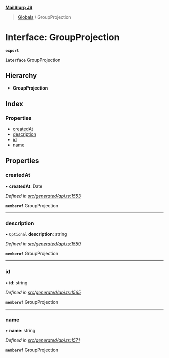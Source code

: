 **[MailSlurp JS](../README.md)**

> [Globals](../README.md) / GroupProjection

# Interface: GroupProjection

**`export`** 

**`interface`** GroupProjection

## Hierarchy

* **GroupProjection**

## Index

### Properties

* [createdAt](groupprojection.md#createdat)
* [description](groupprojection.md#description)
* [id](groupprojection.md#id)
* [name](groupprojection.md#name)

## Properties

### createdAt

•  **createdAt**: Date

*Defined in [src/generated/api.ts:1553](https://github.com/mailslurp/mailslurp-client/blob/36fa2ad/src/generated/api.ts#L1553)*

**`memberof`** GroupProjection

___

### description

• `Optional` **description**: string

*Defined in [src/generated/api.ts:1559](https://github.com/mailslurp/mailslurp-client/blob/36fa2ad/src/generated/api.ts#L1559)*

**`memberof`** GroupProjection

___

### id

•  **id**: string

*Defined in [src/generated/api.ts:1565](https://github.com/mailslurp/mailslurp-client/blob/36fa2ad/src/generated/api.ts#L1565)*

**`memberof`** GroupProjection

___

### name

•  **name**: string

*Defined in [src/generated/api.ts:1571](https://github.com/mailslurp/mailslurp-client/blob/36fa2ad/src/generated/api.ts#L1571)*

**`memberof`** GroupProjection
